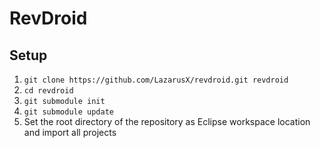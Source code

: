 # RevDroid
## Setup
1. `git clone https://github.com/LazarusX/revdroid.git revdroid`
1. `cd revdroid`
1. `git submodule init`
1. `git submodule update`
1. Set the root directory of the repository as Eclipse workspace location and import all projects
